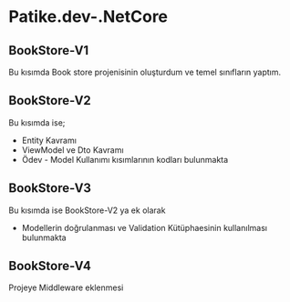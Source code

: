# Patike.dev-.NetCore
## BookStore-V1
Bu kısımda Book store projenisinin oluşturdum ve temel sınıfların yaptım.

## BookStore-V2
Bu kısımda ise;
  * Entity Kavramı
  * ViewModel ve Dto Kavramı
  * Ödev - Model Kullanımı
 kısımlarının kodları bulunmakta
 
 ## BookStore-V3
 Bu kısımda ise BookStore-V2 ya ek olarak 
  * Modellerin doğrulanması ve Validation Kütüphaesinin kullanılması bulunmakta

## BookStore-V4
Projeye Middleware eklenmesi 

